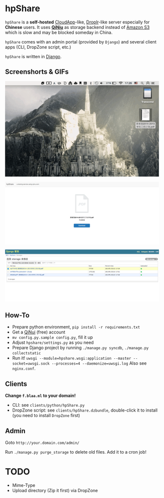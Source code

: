 # hpShare

`hpShare` is a **self-hosted** [CloudApp](http://getcloudapp.com)-like, [Droplr](http://droplr.com)-like server especially for **Chinese** users. It uses **[QiNiu](http://qiniu.com)** as storage backend instead of [Amazon S3](http://http://s3.amazonaws.com) which is slow and may be blocked someday in China.

`hpShare` comes with an admin portal (provided by `Django`) and several client apps (CLI, DropZone script, etc.)

`hpShare` is written in [Django](http://http://djangoproject.com).

## Screenshorts & GIFs

![Demo](screenshots/demo.gif)

![web](screenshots/web.png)

![admin](screenshots/admin.png)

## How-To

- Prepare python environment, `pip install -r requirements.txt`
- Get a [QiNui](http://qiniu.com) (free) account
- `mv config.py.sample config.py`, fill it up
- Adjust `hpshare/settings.py` as you need
- Prepare Django project by running `./manage.py syncdb`, `./manage.py collectstatic`
- Run it! `uwsgi --module=hpshare.wsgi:application --master --socket=uwsgi.sock --processes=4 --daemonize=uwsgi.log` Also see `nginx.conf`. 

## Clients

**Change `f.blaa.ml` to your domain!**

- CLI: see `clients/python/hpShare.py`
- DropZone script: see `clients/hpShare.dzbundle`, double-click it to install (you need to install `DropZone` first)

## Admin 

Goto `http://your.domain.com/admin/`

Run `./manage.py purge_storage` to delete old files. Add it to a cron job!


# TODO

- Mime-Type
- Upload directory (Zip it first) via DropZone
